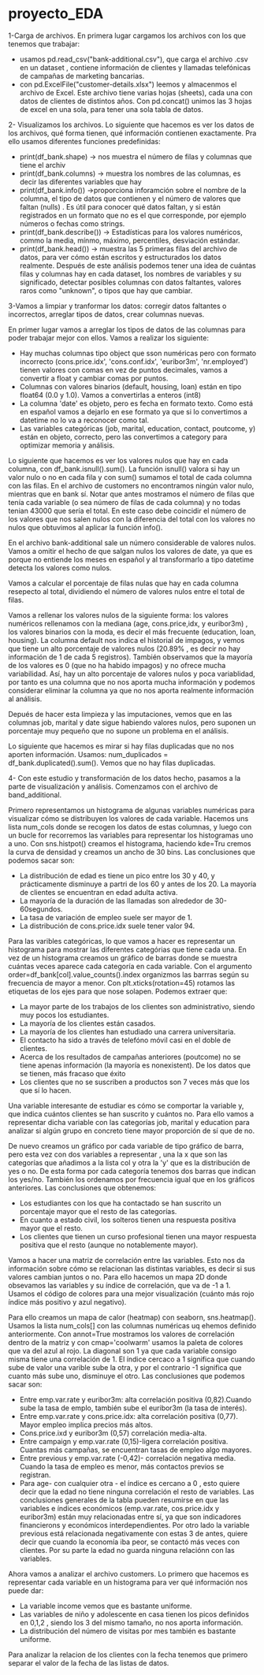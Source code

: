 # proyecto_EDA

1-Carga de archivos.
En primera lugar cargamos los archivos con los que tenemos que trabajar: 
- usamos pd.read_csv("bank-additional.csv"), que carga el archivo .csv en un dataset , contiene información de clientes y llamadas telefónicas de campañas de marketing bancarias.
- con pd.ExcelFile("customer-details.xlsx") leemos y almacenmos el archivo de Excel. Este archivo tiene varias hojas (sheets), cada una con datos de clientes de distintos años. Con  pd.concat() unimos las 3 hojas de excel en una sola, para tener una sola tabla de datos.

2- Visualizamos los archivos.
Lo siguiente que hacemos es ver los datos de los archivos, qué forma tienen, qué información contienen exactamente. Pra ello usamos diferentes funciones predefinidas: 
- print(df_bank.shape)  -> nos muestra el número de filas y columnas que tiene el archiv
- print(df_bank.columns)   -> muestra los nombres de las columnas, es decir las diferentes variables que hay
- print(df_bank.info())  ->proporciona inforamción sobre el nombre de la columna, el tipo de datos que contienen y el número de valores que faltan (nulls)  . Es útil para conocer qué datos faltan, y si están registrados en un formato que no es el que corresponde, por ejemplo números o fechas como strings. 
- print(df_bank.describe()) -> Estadísticas para los valores numéricos, commo la media, mínmo, máximo, percentiles, desviación estándar.
- print(df_bank.head())  -> muestra las 5 primeras filas del archivo de datos, para ver cómo están escritos y estructurados los datos realmente.
Después de este análisis podemos tener una idea de cuántas filas y columnas hay en cada dataset, los nombres de variables y su significado, detectar posibles columnas con datos faltantes, valores raros como "unknown", o tipos que hay que cambiar.



3-Vamos a limpiar y tranformar los datos: corregir datos faltantes o incorrectos, arreglar tipos de datos, crear columnas nuevas.

En primer lugar vamos a arreglar los tipos de datos de las columnas para poder trabajar mejor con ellos. Vamos a realizar los siguiente: 
- Hay muchas columnas tipo object que sson numéricas pero con formato incorrecto (cons.price.idx', 'cons.conf.idx', 'euribor3m', 'nr.employed') tienen valores con comas en vez de puntos decimales, vamos a convertir a float y cambiar comas por puntos.
- Columnas con valores binarios (default, housing, loan) están en tipo float64 (0.0 y 1.0). Vamos a convertirlas a enteros (int8)
- La columna 'date' es objeto, pero es fecha en formato texto. Como está en español vamos a dejarlo en ese formato ya que si lo convertimos a datetime no lo va a reconocer como tal.
- Las variables categóricas (job, marital, education, contact, poutcome, y) están en objeto, correcto, pero las convertimos a category para optimizar memoria y análisis.

Lo siguiente que hacemos es ver los valores nulos que hay en cada columna, con df_bank.isnull().sum(). La función isnull() valora si hay un valor nulo o no en cada fila y con sum() sumamos el total de cada columna con las filas. En el archivo de customers no encontramos ningún valor nulo, mientras que en bank sí. Notar que antes mostramos el número de filas que tenía cada variable (o sea número de filas de cada columna) y no todas tenian 43000 que sería el total. En este caso debe coincidir el número de los valores que nos salen nulos con la diferencia del total con los valores no nulos que obtuvimos al aplicar la función info().

En el archivo bank-additional sale un número considerable de valores nulos. Vamos a omitir el hecho de que salgan nulos los valores de date, ya que es porque no entiende los meses en español y al transformarlo a tipo datetime detecta los valores como nulos.

Vamos a calcular el porcentaje de filas nulas que hay en cada columna resepecto al total, dividiendo el número de valores nulos entre el total de filas. 

Vamos a rellenar los valores nulos de la siguiente forma:  los valores numéricos rellenamos con la mediana (age, cons.price,idx, y euribor3m) , los valores binarios con la moda, es decir el más frecuente (education, loan, housing). La columna default nos indica el historial de impagos, y vemos que tiene un alto porcentaje de valores nulos (20.89% , es decir no hay información de 1 de cada 5 registros). También observamos que la mayoría de los valores es 0 (que no ha habido impagos) y no ofrece mucha variabilidad. Así, hay un alto porcentaje de valores nulos y poca variablidad, por tanto es una columna que no nos aporta mucha información y podemos considerar eliminar la columna ya que no nos aporta realmente información al análisis. 

Depués de hacer esta limpieza y las imputaciones, vemos que en las columnas job, marital y date sigue habiendo valores nulos, pero suponen un porcentaje muy pequeño que no supone un problema en el análisis.

Lo siguiente que hacemos es mirar si hay filas duplicadas que no nos aporten información. Usamos: num_duplicados = df_bank.duplicated().sum(). Vemos que no hay filas duplicadas.

4- Con este estudio y transformación de los datos hecho, pasamos a la parte de visualización y análisis. 
Comenzamos con el archivo de band_additional.

Primero representamos un histograma de algunas variables numéricas para visualizar cómo se distribuyen los valores de cada variable. Hacemos uns lista num_cols donde se recogen los datos de estas columnas, y luego con un bucle for recorremos las variables para representar los histogramas uno a uno. Con sns.histpot() creamos el histograma, haciendo kde=Tru cremos la curva de densidad y creamos un ancho de 30 bins.
Las conclusiones que podemos sacar son:
- La distribución de edad es tiene un pico entre los 30 y 40, y prácticamente disminuye a partri de los 60 y antes de los 20. La mayoría de clientes se encuentran en edad adulta activa.
- La mayoría de la duración de las llamadas son alrededor de 30-60segundos.
- La tasa de variación de empleo suele ser mayor de 1.
- La distribución de cons.price.idx suele tener valor 94. 

Para las varibles categóricas, lo que vamos a hacer es representar un histograma para mostrar las diferentes categórias que tiene cada una. En vez de un histograma creamos un gráfico de barras donde se muestra cuántas veces aparece cada categoría en cada variable. Con el argumento order=df_bank[col].value_counts().index organizmos las barrras según su frecuencia de mayor a menor. Con plt.xticks(rotation=45) rotamos las etiquetas de los ejes para que nose solapen.
Podemos extraer que:
- La mayor parte de los trabajos de los clientes son administrativo, siendo muy pocos los estudiantes.
- La mayoría de los clientes están casados.
- La mayoría de los clientes han estudiado una carrera universitaria.
- El contacto ha sido a través de telefóno móvil casi en el doble de clientes.
- Acerca de los resultados de campañas anteriores (poutcome) no se tiene apenas información (la mayoría es nonexistent). De los datos que se tienen, más fracaso que éxito 
- Los clientes que no se suscriben a productos son 7 veces más que los que sí lo hacen.

Una variable interesante de estudiar es cómo se comportar la variable y, que indica cuántos clientes se han suscrito y cuántos no. Para ello vamos a representar dicha variable con las categorías job, marital y education para analizar si algún grupo en concreto tiene mayor proporción de sí que de no. 

De nuevo creamos un gráfico por cada variable de tipo gráfico de barra, pero esta vez con dos variables  a representar , una la x que son las categorías que añadimos a la lista col y otra la 'y' que es la distribución de yes o no. De esta forma por cada categoría tenemos dos barras que indican los yes/no. También los ordenamos por frecuencia igual que en los gráficos anteriores.
Las conclusiones que obtenemos:
- Los estudiantes con los que ha contactado se han suscrito un porcentaje mayor que el resto de las categorías.
- En cuanto a estado civil, los solteros tienen una respuesta positiva mayor que el resto.
- Los clientes que tienen un curso profesional tienen una mayor respuesta positiva que el resto (aunque no notablemente mayor).



Vamos a hacer una matriz de correlación entre las variables. Esto nos da información sobre cómo se relacionan las distintas variables, es decir si sus valores cambian juntos o no. 
Para ello hacemos un mapa 2D donde obsevamos las variables y su índice de correlación, que va de -1 a 1. Usamos el código de colores para una mejor visualización (cuánto más rojo  índice más positivo y azul negativo). 

Para ello creamos un mapa de calor (heatmap) con seaborn, sns.heatmap(). Usamos la lista num_cols[] con las columnas numéricas uq ehemos definido anteriormente. Con annot=True mostramos los valores de correlación dentro de la matriz y con cmap='coolwarm' usamos la paleta de colores que va del azul al rojo.
La diagonal son 1 ya que cada variable consigo misma tiene una correlación de 1. 
El índice cercaco a 1 significa que cuando sube de valor una varible sube la otra, y por el contrario -1 significa que cuanto más sube uno, disminuye el otro.
Las conclusiones que podemos sacar son:
- Entre emp.var.rate y euribor3m: alta correlación positiva (0,82).Cuando sube la tasa de emplo, también sube el euribor3m (la tasa de interés).
- Entre emp.var.rate y cons.price.idx: alta correlación positiva (0,77). Mayor empleo implica precios más altos.
- Cons.price.ixd y euribor3m (0,57) correlación media-alta.
- Entre campaign y emp.var.rate (0,15)-ligera correlación positiva. Cuantas más campañas, se encuentran tasas de empleo algo mayores.
- Entre previous y emp.var.rate (-0,42)- correlación negativa media. Cuando la tasa de empleo es menor, más contactos previos se registran.
- Para age- con cualquier otra - el índice es cercano a 0 , esto quiere decir que la edad no tiene ninguna correlación el resto de variables.
Las conclusiones generales de la tabla pueden resumirse en que las variables e índices económicos (emp.var.rate, cos.price.idx y euribor3m) están muy relacionadas entre sí, ya que son indicadores financierons y económicos interdependientes. Por otro lado la variable previous está relacionada negativamente con estas 3 de antes, quiere decir que cuando la economía iba peor, se contactó más veces con clientes. Por su parte la edad no guarda ninguna relaciónn con las variables.



Ahora vamos a analizar el archivo customers.
Lo primero que hacemos es representar cada variable en un histograma para ver qué información nos puede dar:
- La variable income vemos que es bastante uniforme.
- Las variables de niño y adolescente en casa tienen los picos definidos en 0,1,2 , siendo los 3 del mismo tamaño, no nos aporta información.
- La distribución del número de visitas por mes también es bastante uniforme.

Para analizar la relacion de los clientes con la fecha tenemos que primero separar el valor de la fecha de las listas de datos.


